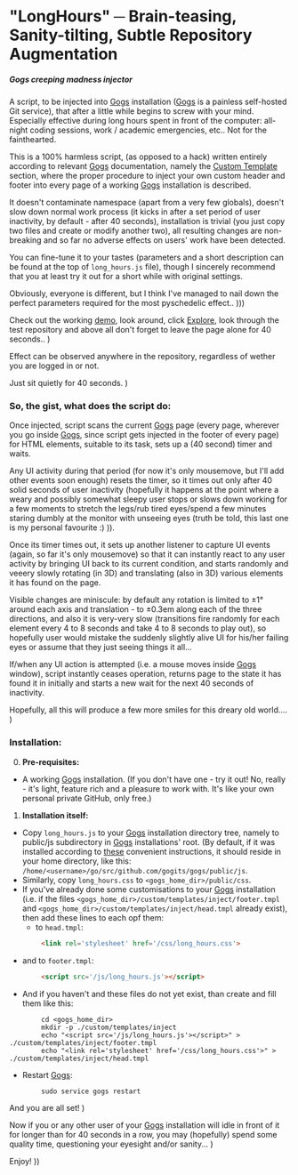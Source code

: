  # "LongHours" ─ Brain-teasing, Sanity-tilting, Subtle Repository Augmentation
 ##### *Gogs creeping madness injector*

A script, to be injected into [Gogs](https://github.com/gogits/gogs) installation ([Gogs](https://github.com/gogits/gogs) is a painless self-hosted Git service), that after a little while begins to screw with your mind. Especially effective during long hours spent in front of the computer: all-night coding sessions, work / academic emergencies, etc.. Not for the fainthearted.

This is a 100% harmless script, (as opposed to a hack) written entirely according to relevant [Gogs](https://github.com/gogits/gogs) documentation, namely the [Custom Template](https://gogs.io/docs/features/custome_template) section, where the proper procedure to inject your own custom header and footer into every page of a working [Gogs](https://github.com/gogits/gogs) installation is described.

It doesn't contaminate namespace (apart from a very few globals), doesn't slow down normal work process (it kicks in after a set period of user inactivity, by default - after 40 seconds), installation is trivial (you just copy two files and create or modify another two), all resulting changes are non-breaking and so far no adverse effects on users' work have been detected.

You can fine-tune it to your tastes (parameters and a short description can be found at the top of ```long_hours.js``` file), though I sincerely recommend that you at least try it out for a short while with original settings. 

Obviously, everyone is different, but I think I've managed to nail down the perfect parameters required for the most pyschedelic effect.. )))

Check out the working [demo](https://testbed2.cloud.tilaa.com:7443), look around, click [Explore](https://testbed2.cloud.tilaa.com:7443/explore/repos), look through the test repository and above all don't forget to leave the page alone for 40 seconds.. ) 

Effect can be observed anywhere in the repository, regardless of wether you are logged in or not.

Just sit quietly for 40 seconds. )

### So, the gist, what does the script do:

Once injected, script scans the current [Gogs](https://github.com/gogits/gogs) page (every page, wherever you go inside [Gogs](https://github.com/gogits/gogs), since script gets injected in the footer of every page) for HTML elements, suitable to its task, sets up a (40 second) timer and waits.

Any UI activity during that period (for now it's only mousemove, but I'll add other events soon enough) resets the timer, so it times out only after 40 solid seconds of user inactivity (hopefully it happens at the point where a weary and possibly somewhat sleepy user stops or slows down working for a few moments to stretch the legs/rub tired eyes/spend a few minutes staring dumbly at the monitor with unseeing eyes (truth be told, this last one is my personal favourite :) )).

Once its timer times out, it sets up another listener to capture UI events (again, so far it's only mousemove) so that it can instantly react to any user activity by bringing UI back to its current condition, and starts randomly and veeery slowly rotating (in 3D) and translating (also in 3D) various elements it has found on the page.

Visible changes are miniscule: by default any rotation is limited to &#x00B1;1° around each axis and translation - to &#x00B1;0.3em along each of the three directions, and also it is very-very slow (transitions fire randomly for each element every 4 to 8 seconds and take 4 to 8 seconds to play out), so hopefully user would mistake the suddenly slightly alive UI for his/her failing eyes or assume that they just seeing things it all... 

If/when any UI action is attempted (i.e. a mouse moves inside [Gogs](https://github.com/gogits/gogs) window), script instantly ceases operation, returns page to the state it has found it in initially and starts a new wait for the next 40 seconds of inactivity.

Hopefully, all this will produce a few more smiles for this dreary old world.... )

### Installation:

0. **Pre-requisites:**
 - A working [Gogs](https://github.com/gogits/gogs) installation. (If you don't have one - try it out! No, really - it's light, feature rich and a pleasure to work with. It's like your own personal private GitHub, only free.)

1. **Installation itself:**
 - Copy ```long_hours.js``` to your [Gogs](https://github.com/gogits/gogs) installation directory tree, namely to public/js subdirectory in [Gogs](https://github.com/gogits/gogs) installations' root. (By default, if it was installed according to [these](https://www.howtoforge.com/tutorial/how-to-install-gogs-go-git-service-on-ubuntu-1604) convenient instructions, it should reside in your home directory, like this: ```/home/<username>/go/src/github.com/gogits/gogs/public/js```.
 - Similarly, copy ```long_hours.css``` to ```<gogs_home_dir>/public/css```.
 - If you've already done some customisations to your [Gogs](https://github.com/gogits/gogs) installation (i.e. if the files ```<gogs_home_dir>/custom/templates/inject/footer.tmpl``` and ```<gogs_home_dir>/custom/templates/inject/head.tmpl``` already exist), then add these lines to each opf them:
   - to ```head.tmpl```:

```html
        <link rel='stylesheet' href='/css/long_hours.css'>
```

   - and to ```footer.tmpl```:

```html
        <script src='/js/long_hours.js'></script>
```
 - And if you haven't and these files do not yet exist, than create and fill them like this:

```console
        cd <gogs_home_dir>
        mkdir -p ./custom/templates/inject
        echo "<script src='/js/long_hours.js'></script>" > ./custom/templates/inject/footer.tmpl
        echo "<link rel='stylesheet' href='/css/long_hours.css'>" > ./custom/templates/inject/head.tmpl
```

 - Restart [Gogs](https://github.com/gogits/gogs):

```console
        sudo service gogs restart
```
And you are all set! ) 

Now if you or any other user of your [Gogs](https://github.com/gogits/gogs) installation will idle in front of it for longer than for 40 seconds in a row, you may (hopefully) spend some quality time, questioning your eyesight and/or sanity... )

Enjoy! ))

